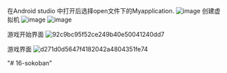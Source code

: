 在Android studio 中打开后选择open文件下的Myapplication.
![image](https://github.com/Bistu-OSSDT-2023/16-sokoban/assets/137964415/4f452900-a2bf-4f34-9828-7165ab01b70f)
创建虚拟机
![image](https://github.com/Bistu-OSSDT-2023/16-sokoban/assets/137964415/a9e1c122-1a8a-46fd-8296-395c988a9d86)
![image](https://github.com/Bistu-OSSDT-2023/16-sokoban/assets/137964415/328f4229-cf7f-4d0d-ad2c-a66643019f63)

游戏开始界面
![92c9bc95f52ce249b40e50041240dd7](https://github.com/Bistu-OSSDT-2023/16-sokoban/assets/137964415/300f54ad-4bc1-4690-95e1-6087c200de85)



游戏界面
![d271d0d5647f4182042a4804351fe74](https://github.com/Bistu-OSSDT-2023/16-sokoban/assets/137964415/d185d16f-bbc3-48a2-82f8-3f6c26264d70)











"# 16-sokoban" 
